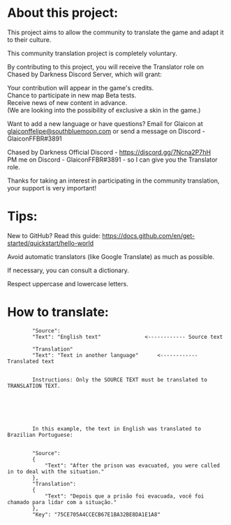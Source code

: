 # About this project:

This project aims to allow the community to translate the game and adapt it to their culture.

This community translation project is completely voluntary. 

By contributing to this project, you will receive the Translator role on Chased by Darkness Discord Server, which will grant:

Your contribution will appear in the game's credits. <br />
Chance to participate in new map Beta tests. <br />
Receive news of new content in advance. <br />
(We are looking into the possibility of exclusive a skin in the game.)


Want to add a new language or have questions? Email for Glaicon at glaiconffelipe@southbluemoon.com or send a message on Discord - GlaiconFFBR#3891


Chased by Darkness Official Discord - https://discord.gg/7Ncna2P7hH <br />
PM me on Discord - GlaiconFFBR#3891 - so I can give you the Translator role.


Thanks for taking an interest in participating in the community translation, your support is very important!


# Tips:

New to GitHub? Read this guide: https://docs.github.com/en/get-started/quickstart/hello-world

Avoid automatic translators (like Google Translate) as much as possible.

If necessary, you can consult a dictionary.

Respect uppercase and lowercase letters.




# How to translate:




			"Source":
			"Text": "English text"				<------------ Source text

			"Translation"
			"Text": "Text in another language"		<------------ Translated text


			Instructions: Only the SOURCE TEXT must be translated to TRANSLATION TEXT.
			





			In this example, the text in English was translated to Brazilian Portuguese:


			"Source":
			{
				"Text": "After the prison was evacuated, you were called in to deal with the situation."
			},
			"Translation":
			{
				"Text": "Depois que a prisão foi evacuada, você foi chamado para lidar com a situação."
			},
			"Key": "75CE705A4CCECB67E1BA32BE8DA1E1A8"
      
      
      
      
      
      
      
